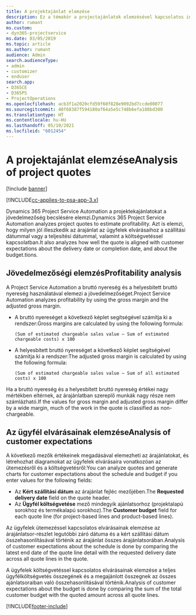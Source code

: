 ```yaml
---
title: A projektajánlat elemzése
description: Ez a témakör a projectajánlatok elemzésével kapcsolatos információkat tartalmaz.
author: rumant
ms.custom:
- dyn365-projectservice
ms.date: 03/05/2019
ms.topic: article
ms.author: rumant
audience: Admin
search.audienceType:
- admin
- customizer
- enduser
search.app:
- D365CE
- D365PS
- ProjectOperations
ms.openlocfilehash: acb3f1a2020cfd59f60f828e9092bd7ccde00077
ms.sourcegitcommit: 40f68387f594180af64a5e5c748b6efa188bd300
ms.translationtype: HT
ms.contentlocale: hu-HU
ms.lasthandoff: 05/10/2021
ms.locfileid: "6012454"
---
```

# <a name="analysis-of-project-quotes"></a><span data-ttu-id="abc5f-103">A projektajánlat elemzése</span><span class="sxs-lookup"><span data-stu-id="abc5f-103">Analysis of project quotes</span></span>

[!include [banner](../includes/psa-now-project-operations.md)]

[!INCLUDE[cc-applies-to-psa-app-3.x](../includes/cc-applies-to-psa-app-3x.md)]

<span data-ttu-id="abc5f-104">Dynamics 365 Project Service Automation a projektekajánlatokat a jövedelmezőség becslésére elemzi.</span><span class="sxs-lookup"><span data-stu-id="abc5f-104">Dynamics 365 Project Service Automation analyzes project quotes to estimate profitability.</span></span> <span data-ttu-id="abc5f-105">Azt is elemzi, hogy milyen jól illeszkedik az árajánlat az ügyfelek elvárásaihoz a szállítási dátummal vagy a teljesítési dátummal, valamint a költségvetéssel kapcsolatban.</span><span class="sxs-lookup"><span data-stu-id="abc5f-105">It also analyzes how well the quote is aligned with customer expectations about the delivery date or completion date, and about the budget.tions.</span></span>

## <a name="profitability-analysis"></a><span data-ttu-id="abc5f-106">Jövedelmezőségi elemzés</span><span class="sxs-lookup"><span data-stu-id="abc5f-106">Profitability analysis</span></span>

<span data-ttu-id="abc5f-107">A Project Service Automation a bruttó nyereség és a helyesbített bruttó nyereség használatával elemezi a jövedelmezőséget.</span><span class="sxs-lookup"><span data-stu-id="abc5f-107">Project Service Automation analyzes profitability by using the gross margin and the adjusted gross margin.</span></span>

- <span data-ttu-id="abc5f-108">A bruttó nyereséget a következő képlet segítségével számítja ki a rendszer:</span><span class="sxs-lookup"><span data-stu-id="abc5f-108">Gross margins are calculated by using the following formula:</span></span>

  `
    (Sum of estimated chargeable sales value – Sum of estimated chargeable costs) x 100
  `
- <span data-ttu-id="abc5f-109">A helyesbített bruttó nyereséget a következő képlet segítségével számítja ki a rendszer:</span><span class="sxs-lookup"><span data-stu-id="abc5f-109">The adjusted gross margin is calculated by using the following formula:</span></span>

  `
    (Sum of estimated chargeable sales value – Sum of all estimated costs) x 100
  `

<span data-ttu-id="abc5f-110">Ha a bruttó nyereség és a helyesbített bruttó nyereség értékei nagy mértékben eltérnek, az árajánlatban szereplő munkák nagy része nem számlázható.</span><span class="sxs-lookup"><span data-stu-id="abc5f-110">If the values for gross margin and adjusted gross margin differ by a wide margin, much of the work in the quote is classified as non-chargeable.</span></span>

## <a name="analysis-of-customer-expectations"></a><span data-ttu-id="abc5f-111">Az ügyfél elvárásainak elemzése</span><span class="sxs-lookup"><span data-stu-id="abc5f-111">Analysis of customer expectations</span></span>

<span data-ttu-id="abc5f-112">A következő mezők értékeinek megadásával elemezheti az árajánlatokat, és létrehozhat diagramokat az ügyfelek elvárásaira vonatkozóan az ütemezésről és a költségvetésről:</span><span class="sxs-lookup"><span data-stu-id="abc5f-112">You can analyze quotes and generate charts for customer expectations about the schedule and budget if you enter values for the following fields:</span></span>

- <span data-ttu-id="abc5f-113">Az **Kért szállítási dátum** az árajánlat fejléc mezőjében.</span><span class="sxs-lookup"><span data-stu-id="abc5f-113">The **Requested delivery date** field on the quote header.</span></span>
- <span data-ttu-id="abc5f-114">Az **Ügyfél költségvetése** mező mindegyik ajánlatsorhoz (projektalapú sorokhoz és termékalapú sorokhoz).</span><span class="sxs-lookup"><span data-stu-id="abc5f-114">The **Customer budget** field for each quote line (for project-based lines and product-based lines).</span></span>

<span data-ttu-id="abc5f-115">Az ügyfelek ütemezéssel kapcsolatos elvárásainak elemzése az árajánlatsor-részlet legutóbbi záró dátuma és a kért szállítási dátum összehasonlításával történik az árajánlat összes árajánlatsorában.</span><span class="sxs-lookup"><span data-stu-id="abc5f-115">Analysis of customer expectations about the schedule is done by comparing the latest end date of the quote line detail with the requested delivery date across all quote lines in the quote.</span></span>

<span data-ttu-id="abc5f-116">A ügyfelek költségvetéssel kapcsolatos elvárásainak elemzése a teljes ügyfélköltségvetés összegének és a megajánlott összegnek az összes ajánlatsoraiban való összehasonlításával történik.</span><span class="sxs-lookup"><span data-stu-id="abc5f-116">Analysis of customer expectations about the budget is done by comparing the sum of the total customer budget with the quoted amount across all quote lines.</span></span>


[!INCLUDE[footer-include](../includes/footer-banner.md)]